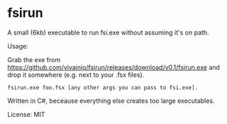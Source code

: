# fsirun

A small (6kb) executable to run fsi.exe without assuming it's on path.


Usage: 

Grab the exe from https://github.com/vivainio/fsirun/releases/download/v0.1/fsirun.exe and drop it somewhere (e.g. next to your .fsx files).

```
fsirun.exe foo.fsx [any other args you can pass to fsi.exe].
```


Written in C#, beceause everything else creates too large executables.

License: MIT
